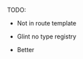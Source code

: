TODO:

- Not in route template
- Glint no type registry
- Better <style> example?
- TypeScript examples?
- Not working in v2 addon (separate setup)
- codemod
- no ember-cli generate?
- no docs
- automatic imports in handlebars

- addon author section/using addons
- No more Jw::Button
  - folder namespace syntax
  -> Button or JwButton
  - Autocomplete by class name

- Glint - no registry